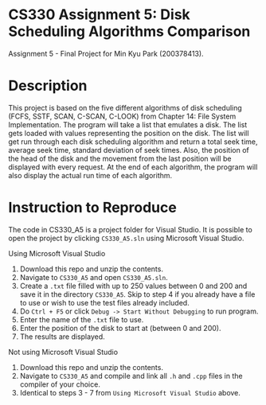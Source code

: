 # CS330 Assignment 5: Disk Scheduling Algorithms Comparison
Assignment 5 - Final Project for Min Kyu Park (200378413).

# Description
This project is based on the five different algorithms of disk scheduling (FCFS, SSTF, SCAN, C-SCAN, C-LOOK) from Chapter 14: File System Implementation. The program will take a list that emulates a disk. The list gets loaded with values representing the position on the disk. The list will get run through each disk scheduling algorithm and return a total seek time, average seek time, standard deviation of seek times. Also, the position of the head of the disk and the movement from the last position will be displayed with every request. At the end of each algorithm, the program will also display the actual run time of each algorithm.

# Instruction to Reproduce
The code in CS330_A5 is a project folder for Visual Studio. It is possible to open the project by clicking `CS330_A5.sln` using Microsoft Visual Studio.

Using Microsoft Visual Studio
1. Download this repo and unzip the contents.
2. Navigate to `CS330_A5` and open `CS330_A5.sln`.
3. Create a `.txt` file filled with up to 250 values between 0 and 200 and save it in the directory `CS330_A5`. Skip to step 4 if you already have a file to use or wish to use the test files already included.
4. Do `Ctrl + F5` or click `Debug -> Start Without Debugging` to run program.
5. Enter the name of the `.txt` file to use.
6. Enter the position of the disk to start at (between 0 and 200).
7. The results are displayed.

Not using Microsoft Visual Studio
1. Download this repo and unzip the contents.
2. Navigate to `CS330_A5` and compile and link all `.h` and `.cpp` files in the compiler of your choice.
3. Identical to steps 3 - 7 from `Using Microsoft Visual Studio` above.
